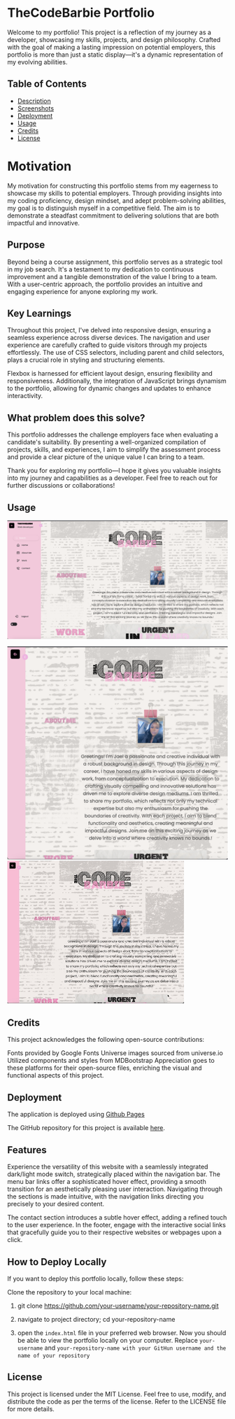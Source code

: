 # TheCodeBarbie Portfolio

Welcome to my portfolio! This project is a reflection of my journey as a developer, showcasing my skills, projects, and design philosophy. Crafted with the goal of making a lasting impression on potential employers, this portfolio is more than just a static display—it's a dynamic representation of my evolving abilities.

## Table of Contents

- [Description](#description)
- [Screenshots](#screenshots)
- [Deployment](#deployment)
- [Usage](#usage)
- [Credits](#credits)
- [License](#license)

# Motivation

My motivation for constructing this portfolio stems from my eagerness to showcase my skills to potential employers. Through providing insights into my coding proficiency, design mindset, and adept problem-solving abilities, my goal is to distinguish myself in a competitive field. The aim is to demonstrate a steadfast commitment to delivering solutions that are both impactful and innovative.

## Purpose

Beyond being a course assignment, this portfolio serves as a strategic tool in my job search. It's a testament to my dedication to continuous improvement and a tangible demonstration of the value I bring to a team. With a user-centric approach, the portfolio provides an intuitive and engaging experience for anyone exploring my work.

## Key Learnings

Throughout this project, I've delved into responsive design, ensuring a seamless experience across diverse devices. The navigation and user experience are carefully crafted to guide visitors through my projects effortlessly. The use of CSS selectors, including parent and child selectors, plays a crucial role in styling and structuring elements.

Flexbox is harnessed for efficient layout design, ensuring flexibility and responsiveness. Additionally, the integration of JavaScript brings dynamism to the portfolio, allowing for dynamic changes and updates to enhance interactivity.

## What problem does this solve?

This portfolio addresses the challenge employers face when evaluating a candidate's suitability. By presenting a well-organized compilation of projects, skills, and experiences, I aim to simplify the assessment process and provide a clear picture of the unique value I can bring to a team.

Thank you for exploring my portfolio—I hope it gives you valuable insights into my journey and capabilities as a developer. Feel free to reach out for further discussions or collaborations!

## Usage

![Alt text](./assets/images/portfolio-desktop.png)

![Alt text](./assets/images/portfolio-responsive.png)
![Alt text](./assets/images/port-gif.gif)

## Credits

This project acknowledges the following open-source contributions:

Fonts provided by Google Fonts
Universe images sourced from universe.io
Utilized components and styles from MDBootstrap
Appreciation goes to these platforms for their open-source files, enriching the visual and functional aspects of this project.

## Deployment

The application is deployed using [Github Pages](https://github.com/Thecodebarbie/CHL2-Portfolio) 

The GitHub repository for this project is available [here](https://github.com/Thecodebarbie).


## Features

Experience the versatility of this website with a seamlessly integrated dark/light mode switch, strategically placed within the navigation bar. The menu bar links offer a sophisticated hover effect, providing a smooth transition for an aesthetically pleasing user interaction. Navigating through the sections is made intuitive, with the navigation links directing you precisely to your desired content.

The contact section introduces a subtle hover effect, adding a refined touch to the user experience. In the footer, engage with the interactive social links that gracefully guide you to their respective websites or webpages upon a click.

## How to Deploy Locally

If you want to deploy this portfolio locally, follow these steps:

Clone the repository to your local machine:

1. git clone https://github.com/your-username/your-repository-name.git

2. navigate to project directory; cd your-repository-name

3. open the `index.html` file in your preferred web browser. Now you should be able to view the portfolio locally on your computer. Replace `your-username` and `your-repository-name with your GitHun username and the name of your repository`

## License

This project is licensed under the MIT License. Feel free to use, modify, and distribute the code as per the terms of the license. Refer to the LICENSE file for more details.
